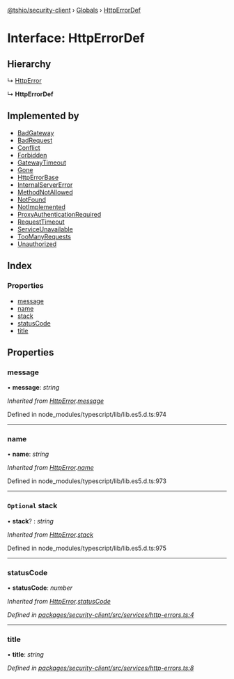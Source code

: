 [@tshio/security-client](../README.md) › [Globals](../globals.md) › [HttpErrorDef](httperrordef.md)

# Interface: HttpErrorDef

## Hierarchy

  ↳ [HttpError](httperror.md)

  ↳ **HttpErrorDef**

## Implemented by

* [BadGateway](../classes/badgateway.md)
* [BadRequest](../classes/badrequest.md)
* [Conflict](../classes/conflict.md)
* [Forbidden](../classes/forbidden.md)
* [GatewayTimeout](../classes/gatewaytimeout.md)
* [Gone](../classes/gone.md)
* [HttpErrorBase](../classes/httperrorbase.md)
* [InternalServerError](../classes/internalservererror.md)
* [MethodNotAllowed](../classes/methodnotallowed.md)
* [NotFound](../classes/notfound.md)
* [NotImplemented](../classes/notimplemented.md)
* [ProxyAuthenticationRequired](../classes/proxyauthenticationrequired.md)
* [RequestTimeout](../classes/requesttimeout.md)
* [ServiceUnavailable](../classes/serviceunavailable.md)
* [TooManyRequests](../classes/toomanyrequests.md)
* [Unauthorized](../classes/unauthorized.md)

## Index

### Properties

* [message](httperrordef.md#markdown-header-message)
* [name](httperrordef.md#markdown-header-name)
* [stack](httperrordef.md#markdown-header-optional-stack)
* [statusCode](httperrordef.md#markdown-header-statuscode)
* [title](httperrordef.md#markdown-header-title)

## Properties

###  message

• **message**: *string*

*Inherited from [HttpError](httperror.md).[message](httperror.md#markdown-header-message)*

Defined in node_modules/typescript/lib/lib.es5.d.ts:974

___

###  name

• **name**: *string*

*Inherited from [HttpError](httperror.md).[name](httperror.md#markdown-header-name)*

Defined in node_modules/typescript/lib/lib.es5.d.ts:973

___

### `Optional` stack

• **stack**? : *string*

*Inherited from [HttpError](httperror.md).[stack](httperror.md#markdown-header-optional-stack)*

Defined in node_modules/typescript/lib/lib.es5.d.ts:975

___

###  statusCode

• **statusCode**: *number*

*Inherited from [HttpError](httperror.md).[statusCode](httperror.md#markdown-header-statuscode)*

*Defined in [packages/security-client/src/services/http-errors.ts:4](https://github.com/TheSoftwareHouse/rad-modules-tools/blob/22a789f/packages/security-client/src/services/http-errors.ts#L4)*

___

###  title

• **title**: *string*

*Defined in [packages/security-client/src/services/http-errors.ts:8](https://github.com/TheSoftwareHouse/rad-modules-tools/blob/22a789f/packages/security-client/src/services/http-errors.ts#L8)*
